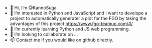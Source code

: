 - 👋 Hi, I’m @KannoSuga
- 👀 I’m interested in Python and JavaScript and I want to develope a project to automatically generater a plot for the FGO by taking the advantages of this project https://www.fgo-teamup.com/#/
- 🌱 I’m currently learning Python and JS web programming.
- 💞️ I’m looking to collaborate on ...
- 📫 Contact me if you would like on github directly.

<!---
KannoSuga/KannoSuga is a ✨ special ✨ repository because its `README.md` (this file) appears on your GitHub profile.
You can click the Preview link to take a look at your changes.
--->

